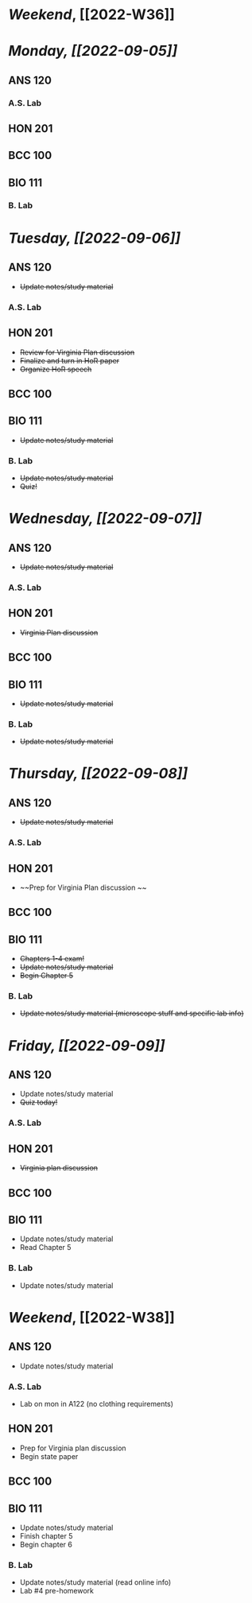 # *Weekend*, [[2022-W36]] 
# *Monday, [[2022-09-05]]* 
## ANS 120

### A.S. Lab

## HON 201

## BCC 100

## BIO 111

### B. Lab

# *Tuesday, [[2022-09-06]]*
## ANS 120
- ~~Update notes/study material~~
### A.S. Lab

## HON 201
- ~~Review for Virginia Plan discussion~~
- ~~Finalize and turn in HoR paper~~
- ~~Organize HoR speech~~
## BCC 100

## BIO 111
- ~~Update notes/study material~~
### B. Lab
- ~~Update notes/study material~~
- ~~Quiz!~~
# *Wednesday, [[2022-09-07]]*
## ANS 120
- ~~Update notes/study material~~
### A.S. Lab

## HON 201
- ~~Virginia Plan discussion~~
## BCC 100

## BIO 111
- ~~Update notes/study material~~
### B. Lab
- ~~Update notes/study material~~
# *Thursday, [[2022-09-08]]*
## ANS 120
- ~~Update notes/study material~~
### A.S. Lab

## HON 201
- ~~Prep for Virginia Plan discussion ~~
## BCC 100

## BIO 111
- ~~Chapters 1-4 exam!~~
- ~~Update notes/study material~~
- ~~Begin Chapter 5~~
### B. Lab
- ~~Update notes/study material (microscope stuff and specific lab info)~~
# *Friday, [[2022-09-09]]*
## ANS 120
- Update notes/study material
- ~~Quiz today!~~
### A.S. Lab
## HON 201
- ~~Virginia plan discussion~~
## BCC 100

## BIO 111
- Update notes/study material
- Read Chapter 5
### B. Lab
- Update notes/study material
# *Weekend*, [[2022-W38]]
## ANS 120
- Update notes/study material
### A.S. Lab
- Lab on mon in A122 (no clothing requirements)
## HON 201
- Prep for Virginia plan discussion
- Begin state paper
## BCC 100

## BIO 111
- Update notes/study material
- Finish chapter 5
- Begin chapter 6
### B. Lab
- Update notes/study material (read online info)
- Lab #4 pre-homework